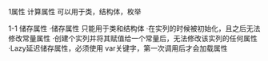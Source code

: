 1属性
	计算属性  可以用于类，结构体，枚举

1-1 储存属性
	    ·储存属性  只能用于类和结构体
		·在实列的时候被初始化，且之后无法修改常量属性
    	·创建个实列并将其赋值给一个常量后，无法修改该实列的任何属性
    	·Lazy延迟储存属性，必须使用 var关键字，第一次调用后才会加载属性


